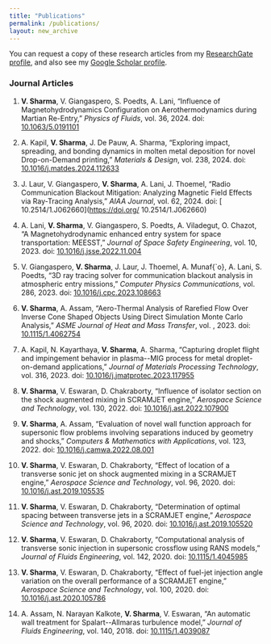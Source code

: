 ```yaml
---
title: "Publications"
permalink: /publications/
layout: new_archive
---
```

<div class="wordwrap">You can request a copy of these research articles from my <a href="{{site.author.researchgate}}"> ResearchGate profile</a>, and also see my <a href="{{site.author.googlescholar}}"> Google Scholar profile</a>.</div>

### Journal Articles

1. **V. Sharma**, V. Giangaspero, S. Poedts, A. Lani, “Influence of Magnetohydrodynamics Configuration on Aerothermodynamics during Martian Re-Entry,” *Physics of Fluids*, vol. 36, 2024. doi: [10.1063/5.0191101](https://doi.org/10.1063/5.0191101)

2. A. Kapil, **V. Sharma**, J. De Pauw, A. Sharma, “Exploring impact, spreading, and bonding dynamics in molten metal deposition for novel Drop-on-Demand printing,” *Materials & Design*, vol. 238, 2024. doi: [10.1016/j.matdes.2024.112633](https://doi.org/10.1016/j.matdes.2024.112633)

3. J. Laur, V. Giangaspero, **V. Sharma**, A. Lani, J. Thoemel, “Radio Communication Blackout Mitigation: Analyzing Magnetic Field Effects via Ray-Tracing Analysis,” *AIAA Journal*, vol. 62, 2024. doi: [ 10.2514/1.J062660](https://doi.org/ 10.2514/1.J062660)

4. A. Lani, **V. Sharma**, V. Giangaspero, S. Poedts, A. Viladegut, O. Chazot, “A Magnetohydrodynamic enhanced entry system for space transportation: MEESST,” *Journal of Space Safety Engineering*, vol. 10, 2023. doi: [10.1016/j.jsse.2022.11.004](https://doi.org/10.1016/j.jsse.2022.11.004)

5. V. Giangaspero, **V. Sharma**, J. Laur, J. Thoemel, A. Munaf{\`o}, A. Lani, S. Poedts, “3D ray tracing solver for communication blackout analysis in atmospheric entry missions,” *Computer Physics Communications*, vol. 286, 2023. doi: [10.1016/j.cpc.2023.108663](https://doi.org/10.1016/j.cpc.2023.108663)

6. **V. Sharma**, A. Assam, “Aero-Thermal Analysis of Rarefied Flow Over Inverse Cone Shaped Objects Using Direct Simulation Monte Carlo Analysis,” *ASME Journal of Heat and Mass Transfer*, vol. , 2023. doi: [10.1115/1.4062754](https://doi.org/10.1115/1.4062754)

7. A. Kapil, N. Kayarthaya, **V. Sharma**, A. Sharma, “Capturing droplet flight and impingement behavior in plasma--MIG process for metal droplet-on-demand applications,” *Journal of Materials Processing Technology*, vol. 316, 2023. doi: [10.1016/j.jmatprotec.2023.117955](https://doi.org/10.1016/j.jmatprotec.2023.117955)

8. **V. Sharma**, V. Eswaran, D. Chakraborty, “Influence of isolator section on the shock augmented mixing in SCRAMJET engine,” *Aerospace Science and Technology*, vol. 130, 2022. doi: [10.1016/j.ast.2022.107900](https://doi.org/10.1016/j.ast.2022.107900)

9. **V. Sharma**, A. Assam, “Evaluation of novel wall function approach for supersonic flow problems involving separations induced by geometry and shocks,” *Computers \& Mathematics with Applications*, vol. 123, 2022. doi: [10.1016/j.camwa.2022.08.001](https://doi.org/10.1016/j.camwa.2022.08.001)

10. **V. Sharma**, V. Eswaran, D. Chakraborty, “Effect of location of a transverse sonic jet on shock augmented mixing in a SCRAMJET engine,” *Aerospace Science and Technology*, vol. 96, 2020. doi: [10.1016/j.ast.2019.105535](https://doi.org/10.1016/j.ast.2019.105535)

11. **V. Sharma**, V. Eswaran, D. Chakraborty, “Determination of optimal spacing between transverse jets in a SCRAMJET engine,” *Aerospace Science and Technology*, vol. 96, 2020. doi: [10.1016/j.ast.2019.105520](https://doi.org/10.1016/j.ast.2019.105520)

12. **V. Sharma**, V. Eswaran, D. Chakraborty, “Computational analysis of transverse sonic injection in supersonic crossflow using RANS models,” *Journal of Fluids Engineering*, vol. 142, 2020. doi: [10.1115/1.4045985](https://doi.org/10.1115/1.4045985)

13. **V. Sharma**, V. Eswaran, D. Chakraborty, “Effect of fuel-jet injection angle variation on the overall performance of a SCRAMJET engine,” *Aerospace Science and Technology*, vol. 100, 2020. doi: [10.1016/j.ast.2020.105786](https://doi.org/10.1016/j.ast.2020.105786)

14. A. Assam, N. Narayan Kalkote, **V. Sharma**, V. Eswaran, “An automatic wall treatment for Spalart--Allmaras turbulence model,” *Journal of Fluids Engineering*, vol. 140, 2018. doi: [10.1115/1.4039087](https://doi.org/10.1115/1.4039087)

